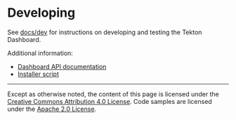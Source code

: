 # Developing

See [docs/dev](./docs/dev/) for instructions on developing and testing the Tekton Dashboard.

Additional information:
- [Dashboard API documentation](./docs/dev/api.md)
- [Installer script](./docs/dev/installer.md)

---

Except as otherwise noted, the content of this page is licensed under the [Creative Commons Attribution 4.0 License](https://creativecommons.org/licenses/by/4.0/). Code samples are licensed under the [Apache 2.0 License](https://www.apache.org/licenses/LICENSE-2.0).
